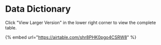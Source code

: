 # Data Dictionary

Click "View Larger Version" in the lower right corner to view the complete table.

{% embed url="https://airtable.com/shr8PHK0pgo4CSRW8" %}



